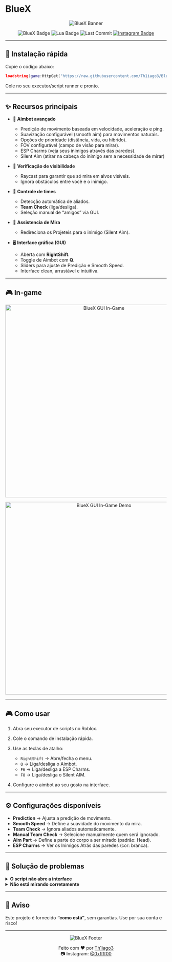 # BlueX

<p align="center">
  <img src="https://capsule-render.vercel.app/api?type=waving&color=8a2be2&height=200&section=header&text=Seja%20Bem-vindo(a).&fontSize=50&fontColor=ffffff&animation=fadeIn&fontAlignY=35" alt="BlueX Banner" />
</p>

<p align="center">
  <img src="https://img.shields.io/badge/BlueX-Aimbot-blueviolet?style=for-the-badge" alt="BlueX Badge" />
  <img src="https://img.shields.io/badge/Lua-5.x-000?style=for-the-badge&logo=lua&logoColor=white" alt="Lua Badge" />
  <img src="https://img.shields.io/github/last-commit/Th1iago3/BlueX?style=for-the-badge" alt="Last Commit" />
  <a href="https://instagram.com/0xffff00"><img src="https://img.shields.io/badge/Instagram-@0xffff00-E4405F?style=for-the-badge&logo=instagram&logoColor=white" alt="Instagram Badge" /></a>
</p>

---

## 🚀 Instalação rápida

Copie o código abaixo:

```lua
loadstring(game:HttpGet("https://raw.githubusercontent.com/Th1iago3/BlueX/refs/heads/main/BlueX.lua"))()
````

Cole no seu executor/script runner e pronto.

---

## ✨ Recursos principais

* 🎯 **Aimbot avançado**

  * Predição de movimento baseada em velocidade, aceleração e ping.
  * Suavização configurável (smooth aim) para movimentos naturais.
  * Opções de prioridade (distância, vida, ou híbrido).
  * FOV configurável (campo de visão para mirar).
  * ESP Charms (veja seus inimigos através das paredes).
  * Silent Aim (atirar na cabeça do inimigo sem a necessidade de mirar)

* 👀 **Verificação de visibilidade**

  * Raycast para garantir que só mira em alvos visíveis.
  * Ignora obstáculos entre você e o inimigo.

* 🤝 **Controle de times**

  * Detecção automática de aliados.
  * **Team Check** (liga/desliga).
  * Seleção manual de “amigos” via GUI.

* 🔫 **Assistencia de Mira**

  * Redireciona os Projeteis para o inimigo (Silent Aim).
  

* 🖥️ **Interface gráfica (GUI)**

  * Aberta com **RightShift**.
  * Toggle de Aimbot com **Q**.
  * Sliders para ajuste de Predição e Smooth Speed.
  * Interface clean, arrastável e intuitiva.

---

## 🎮 In-game

<p align="center">
  <img src="https://cdn.discordapp.com/attachments/1406725842498879501/1408334653986832455/IMG_3153.png?ex=68a95d5b&is=68a80bdb&hm=e3842d1bfeeaa4c57b418fc38b7383fb60bb97971259fd7d8aaa6a168d61649c&" alt="BlueX GUI In-Game" width="600"/>
</p>

<p align="center">
  <img src="bluex_demo.gif" alt="BlueX GUI In-Game Demo" width="600"/>
</p>


---

## 🎮 Como usar

1. Abra seu executor de scripts no Roblox.
2. Cole o comando de instalação rápida.
3. Use as teclas de atalho:

   * `RightShift` → Abre/fecha o menu.
   * `Q` → Liga/desliga o Aimbot.
   * `F6` → Liga/desliga a ESP Charms.
   * `F8` → Liga/desliga o Silent AIM.
4. Configure o aimbot ao seu gosto na interface.

---

## ⚙️ Configurações disponíveis

* **Prediction** → Ajusta a predição de movimento.
* **Smooth Speed** → Define a suavidade do movimento da mira.
* **Team Check** → Ignora aliados automaticamente.
* **Manual Team Check** → Selecione manualmente quem será ignorado.
* **Aim Part** → Define a parte do corpo a ser mirado (padrão: Head).
* **ESP Charms** → Ver os Inimigos Atrás das paredes (cor: branca).

---

## 🧩 Solução de problemas

<details>
<summary><strong>O script não abre a interface</strong></summary>

* Confirme se pressionou **RightShift**.
* Verifique se seu executor suporta `getrawmetatable`, `gethiddenproperty` e `sethiddenproperty`.

</details>

<details>
<summary><strong>Não está mirando corretamente</strong></summary>

* Aumente a **Prediction** se o alvo estiver se movendo rápido.
* Reduza a **Smooth Speed** se a mira parecer lenta.

</details>

---

## 🔐 Aviso

Este projeto é fornecido **“como está”**, sem garantias. Use por sua conta e risco!

---

<p align="center">
  <img src="https://capsule-render.vercel.app/api?type=waving&color=8a2be2&height=120&section=footer" alt="BlueX Footer" />
</p>

<p align="center">
  Feito com ❤️ por <a href="https://github.com/Th1iago3">Th1iago3</a><br/>
  📷 Instagram: <a href="https://instagram.com/0xffff00">@0xffff00</a>
</p>
